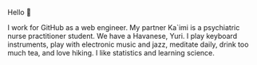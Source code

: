 Hello :wave:

I work for GitHub as a web engineer. My partner Ka`imi is a psychiatric nurse practitioner student. We have a Havanese, Yuri. I play keyboard instruments, play with electronic music and jazz, meditate daily, drink too much tea, and love hiking. I like statistics and learning science.
